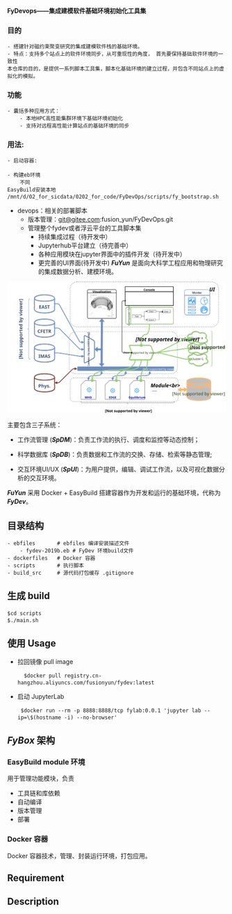 ####  FyDevops——集成建模软件基础环境初始化工具集
### 目的
    - 搭建针对磁约束聚变研究的集成建模软件栈的基础环境。
    - 特点：支持多个站点上的软件环境同步，从可重现性的角度， 首先要保持基础软件环境的一致性
    本仓库的目的，是提供一系列脚本工具集，脚本化基础环境的建立过程，并包含不同站点上的虚拟化的模拟。
### 功能
    - 囊括多种应用方式：
        - 本地HPC高性能集群环境下基础环境初始化
        - 支持对远程高性能计算站点的基础环境的同步
### 用法:
    - 启动容器:

    - 构建eb环境
        不同 
    EasyBuild安装本地
    /mnt/d/02_for_sicdata/0202_for_code/FyDevOps/scripts/fy_bootstrap.sh

- devops：相关的部署脚本
    - 版本管理：git@gitee.com:fusion_yun/FyDevOps.git
    - 管理整个fydev或者浮云平台的工具脚本集
        - 持续集成过程（待开发中）
        - Jupyterhub平台建立（待完善中）
        - 各种应用模块在jupyter界面中的插件开发（待开发中）
        - 更完善的UI界面(待开发中)
___FuYun___ 是面向大科学工程应用和物理研究的集成数据分析、建模环境。

![系统架构](./docs/figures/FuYunSystem.svg "FuYun")

主要包含三子系统：

* 工作流管理 (___SpDM___)：负责工作流的执行、调度和监控等动态控制；

* 科学数据库 (___SpDB___)：负责数据和工作流的交换、存储、检索等静态管理;

* 交互环境UI/UX (___SpUI___)：为用户提供，编辑、调试工作流，以及可视化数据分析的交互环境。

___FuYun___ 采用 Docker + EasyBuild 搭建容器作为开发和运行的基础环境，代称为 ___FyDev___。

## 目录结构

    - ebfiles       # ebfiles 编译安装描述文件
        - fydev-2019b.eb # FyDev 环境build文件
    - dockerfiles   # Docker 容器    
    - scripts       # 执行脚本
    - build_src     # 源代码打包缓存 .gitignore

## 生成 build

    $cd scripts
    $./main.sh

## 使用 Usage
    
- 拉回镜像 pull image

        $docker pull registry.cn-hangzhou.aliyuncs.com/fusionyun/fydev:latest

- 启动 JupyterLab

       $docker run --rm -p 8888:8888/tcp fylab:0.0.1 'jupyter lab --ip=\$(hostname -i) --no-browser'



## ___FyBox___ 架构

### EasyBuild module 环境

用于管理功能模块，负责

* 工具链和库依赖
* 自动编译
* 版本管理
* 部署
 
### Docker 容器

Docker 容器技术，管理、封装运行环境，打包应用。

## Requirement

## Description

